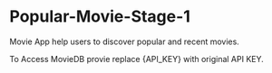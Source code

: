 # Popular-Movie-Stage-1
Movie App help users to discover popular and recent movies. 

To Access MovieDB provie replace {API_KEY} with original API KEY.
